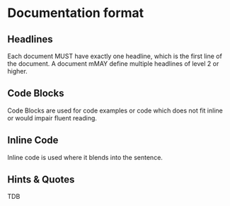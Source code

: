 # Documentation format

## Headlines

Each document MUST have exactly one headline, which is the first line of the document.
A document mMAY define multiple headlines of level 2 or higher.

## Code Blocks

Code Blocks are used for code examples or code which does not fit inline or would impair fluent reading.

## Inline Code

Inline code is used where it blends into the sentence.

## Hints & Quotes

TDB
